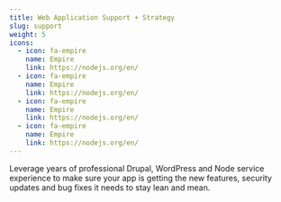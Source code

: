```yaml
---
title: Web Application Support + Strategy
slug: support
weight: 5
icons:
  - icon: fa-empire
    name: Empire
    link: https://nodejs.org/en/
  - icon: fa-empire
    name: Empire
    link: https://nodejs.org/en/
  - icon: fa-empire
    name: Empire
    link: https://nodejs.org/en/
  - icon: fa-empire
    name: Empire
    link: https://nodejs.org/en/
---
```

Leverage years of professional Drupal, WordPress and Node service experience to make sure your app is getting the new features, security updates and bug fixes it needs to stay lean and mean.
